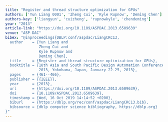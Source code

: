```yaml
---
title: "Register and thread structure optimization for GPUs"
authors: ['Yun Liang 0001', 'Zheng Cui', 'Kyle Rupnow', 'Deming Chen']
authors-key: ['liangyun', 'cuizheng', 'rupnowkyle', 'chendeming']
year: "2013"
article-link: "https://doi.org/10.1109/ASPDAC.2013.6509639"
venue: "ASP-DAC"
bibex: "@inproceedings{DBLP:conf/aspdac/LiangCRC13,
  author    = {Yun Liang and
               Zheng Cui and
               Kyle Rupnow and
               Deming Chen},
  title     = {Register and thread structure optimization for GPUs},
  booktitle = {18th Asia and South Pacific Design Automation Conference, {ASP-DAC}
               2013, Yokohama, Japan, January 22-25, 2013},
  pages     = {461--466},
  publisher = {{IEEE}},
  year      = {2013},
  url       = {https://doi.org/10.1109/ASPDAC.2013.6509639},
  doi       = {10.1109/ASPDAC.2013.6509639},
  timestamp = {Wed, 16 Oct 2019 14:14:52 +0200},
  biburl    = {https://dblp.org/rec/conf/aspdac/LiangCRC13.bib},
  bibsource = {dblp computer science bibliography, https://dblp.org}
}"
---
```

